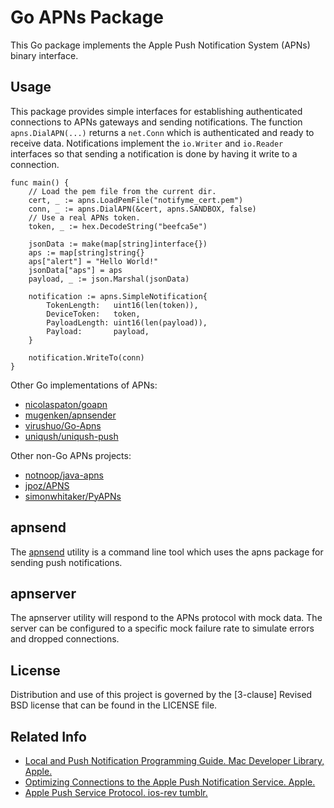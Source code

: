 Go APNs Package
===============

This Go package implements the Apple Push Notification System (APNs) binary 
interface. 

Usage
-----

This package provides simple interfaces for establishing authenticated 
connections to APNs gateways and sending notifications. The function 
`apns.DialAPN(...)` returns a `net.Conn` which is authenticated and ready to 
receive data. Notifications implement the `io.Writer` and `io.Reader` 
interfaces so that sending a notification is done by having it write to a 
connection.

	func main() {
	    // Load the pem file from the current dir.
		cert, _ := apns.LoadPemFile("notifyme_cert.pem")
		conn, _ := apns.DialAPN(&cert, apns.SANDBOX, false)
		// Use a real APNs token.
		token, _ := hex.DecodeString("beefca5e")

		jsonData := make(map[string]interface{})
		aps := map[string]string{}
		aps["alert"] = "Hello World!"
		jsonData["aps"] = aps
		payload, _ := json.Marshal(jsonData)

		notification := apns.SimpleNotification{
			TokenLength:   uint16(len(token)),
			DeviceToken:   token,
			PayloadLength: uint16(len(payload)),
			Payload:       payload,
		}

		notification.WriteTo(conn)
	}

Other Go implementations of APNs:

- [nicolaspaton/goapn](https://github.com/nicolaspaton/goapn)
- [mugenken/apnsender](https://github.com/mugenken/apnsender)
- [virushuo/Go-Apns](https://github.com/virushuo/Go-Apns)
- [uniqush/uniqush-push](https://github.com/uniqush/uniqush-push)

Other non-Go APNs projects:

- [notnoop/java-apns](https://github.com/notnoop/java-apns)
- [jpoz/APNS](https://github.com/jpoz/APNS)
- [simonwhitaker/PyAPNs](https://github.com/simonwhitaker/PyAPNs)

apnsend
-------

The [apnsend](https://github.com/cfilipov/go-apns/tree/master/apnsend) utility is a command line tool which uses the apns package for 
sending push notifications.

apnserver
---------

The apnserver utility will respond to the APNs protocol with mock data. The 
server can be configured to a specific mock failure rate to simulate errors 
and dropped connections.

License
-------

Distribution and use of this project is governed by the [3-clause] Revised BSD 
license that can be found in the LICENSE file.

Related Info
------------

- [Local and Push Notification Programming Guide. Mac Developer Library, Apple.](http://developer.apple.com/library/mac/documentation/NetworkingInternet/Conceptual/RemoteNotificationsPG/CommunicatingWIthAPS/CommunicatingWIthAPS.html)
- [Optimizing Connections to the Apple Push Notification Service. Apple.](https://developer.apple.com/news/index.php?id=03212012a)
- [Apple Push Service Protocol. ios-rev tumblr.](http://ios-rev.tumblr.com/post/13032664009/apple-push-service-protocol-ios5-os-x-10-7)